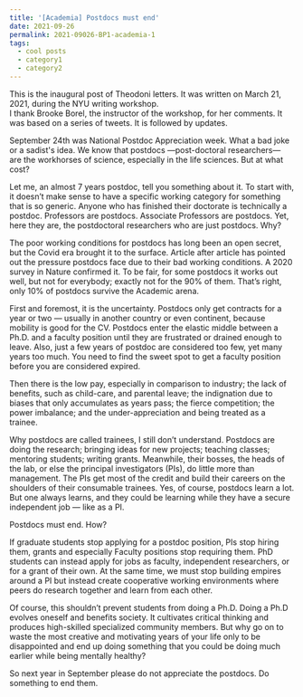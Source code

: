 ```yaml
---
title: '[Academia] Postdocs must end'
date: 2021-09-26
permalink: 2021-09026-BP1-academia-1
tags:
  - cool posts
  - category1
  - category2
---
```


This is the inaugural post of Theodoni letters. It was written on March 21, 2021, during the NYU writing workshop.  
I thank Brooke Borel, the instructor of the workshop, for her comments. It was based on a series of tweets. It is followed by updates.




September 24th was National Postdoc Appreciation week. What a bad joke or a sadist's idea. We know that postdocs —post-doctoral researchers— are the workhorses of science, especially in the life sciences. But at what cost? 


Let me, an almost 7 years postdoc, tell you something about it. To start with, it doesn’t make sense to have a specific working category for something that is so generic. Anyone who has finished their doctorate is technically a postdoc. Professors are postdocs. Associate Professors are postdocs. Yet, here they are, the postdoctoral researchers who are just postdocs. Why?


The poor working conditions for postdocs has long been an open secret, but the Covid era brought it to the surface. Article after article has pointed out the pressure postdocs face due to their bad working conditions. A 2020 survey in Nature confirmed it. To be fair, for some postdocs it works out well, but not for everybody; exactly not for the 90% of them. That’s right, only 10% of postdocs survive the Academic arena.


First and foremost, it is the uncertainty. Postdocs only get contracts for a year or two — usually in another country or even continent, because mobility is good for the CV. Postdocs enter the elastic middle between a Ph.D. and a faculty position until they are frustrated or drained enough to leave. Also, just a few years of postdoc are considered too few, yet many years too much. You need to find the sweet spot to get a faculty position before you are considered expired.


Then there is the low pay, especially in comparison to industry; the lack of benefits, such as child-care, and parental leave; the indignation due to biases that only accumulates as years pass; the fierce competition; the power imbalance; and the under-appreciation and being treated as a trainee.


Why postdocs are called trainees, I still don’t understand. Postdocs are doing the research; bringing ideas for new projects; teaching classes; mentoring students; writing grants. Meanwhile, their bosses, the heads of the lab, or else the principal investigators (PIs), do little more than management. The PIs get most of the credit and build their careers on the shoulders of their consumable trainees. Yes, of course, postdocs learn a lot. But one always learns, and they could be learning while they have a secure independent job — like as a PI.


Postdocs must end. How?

If graduate students stop applying for a postdoc position, PIs stop hiring them, grants and especially Faculty positions stop requiring them. PhD students can instead apply for jobs as faculty, independent researchers, or for a grant of their own. At the same time, we must stop building empires around a PI but instead create cooperative working environments where peers do research together and learn from each other. 


Of course, this shouldn’t prevent students from doing a Ph.D. Doing a Ph.D evolves oneself and benefits society. It cultivates critical thinking and produces high-skilled specialized community members. But why go on to waste the most creative and motivating years of your life only to be disappointed and end up doing something that you could be doing much earlier while being mentally healthy?


So next year in September please do not appreciate the postdocs. Do something to end them.
